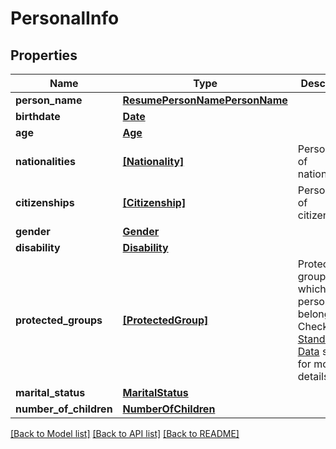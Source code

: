 # PersonalInfo


## Properties
Name | Type | Description | Notes
------------ | ------------- | ------------- | -------------
**person_name** | [**ResumePersonNamePersonName**](ResumePersonNamePersonName.md) |  | [optional] 
**birthdate** | [**Date**](Date.md) |  | [optional] 
**age** | [**Age**](Age.md) |  | [optional] 
**nationalities** | [**[Nationality]**](Nationality.md) | Person&#39;s list of nationalities. | [optional] 
**citizenships** | [**[Citizenship]**](Citizenship.md) | Person&#39;s list of citizenships. | [optional] 
**gender** | [**Gender**](Gender.md) |  | [optional] 
**disability** | [**Disability**](Disability.md) |  | [optional] 
**protected_groups** | [**[ProtectedGroup]**](ProtectedGroup.md) | Protected groups to which the person belongs. Check the [Standardized Data](https://api.inda.ai/hr/docs/v2/#tag/Standardized-Data) section for more details. | [optional] 
**marital_status** | [**MaritalStatus**](MaritalStatus.md) |  | [optional] 
**number_of_children** | [**NumberOfChildren**](NumberOfChildren.md) |  | [optional] 

[[Back to Model list]](../README.md#documentation-for-models) [[Back to API list]](../README.md#documentation-for-api-endpoints) [[Back to README]](../README.md)


